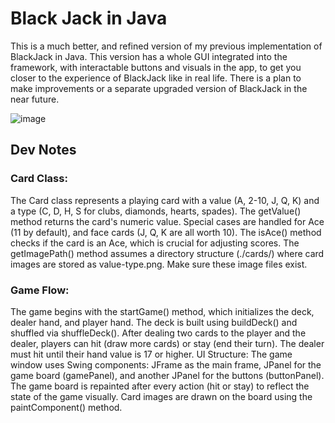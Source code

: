 # Black Jack in Java
This is a much better, and refined version of my previous implementation of BlackJack in Java. This version has a whole GUI integrated into the framework, with interactable buttons and visuals in the app, to get you closer to the experience of BlackJack like in real life.
There is a plan to make improvements or a separate upgraded version of BlackJack in the near future.

![image](https://github.com/user-attachments/assets/7df8d2de-6a04-4308-8ea6-c127f31fb340)


## Dev Notes

### Card Class:
The Card class represents a playing card with a value (A, 2-10, J, Q, K) and a type (C, D, H, S for clubs, diamonds, hearts, spades).
The getValue() method returns the card's numeric value. Special cases are handled for Ace (11 by default), and face cards (J, Q, K are all worth 10).
The isAce() method checks if the card is an Ace, which is crucial for adjusting scores.
The getImagePath() method assumes a directory structure (./cards/) where card images are stored as value-type.png. Make sure these image files exist.
### Game Flow:
The game begins with the startGame() method, which initializes the deck, dealer hand, and player hand. The deck is built using buildDeck() and shuffled via shuffleDeck().
After dealing two cards to the player and the dealer, players can hit (draw more cards) or stay (end their turn). The dealer must hit until their hand value is 17 or higher.
UI Structure:
The game window uses Swing components: JFrame as the main frame, JPanel for the game board (gamePanel), and another JPanel for the buttons (buttonPanel).
The game board is repainted after every action (hit or stay) to reflect the state of the game visually. Card images are drawn on the board using the paintComponent() method.
